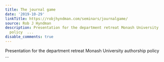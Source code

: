 ```yaml
---
title: The journal game
date: '2019-10-29'
linkTitle: https://robjhyndman.com/seminars/journalgame/
source: Rob J Hyndman
description: Presentation for the department retreat Monash University authorship
  policy  ...
disable_comments: true
---
```

Presentation for the department retreat Monash University authorship policy  ...